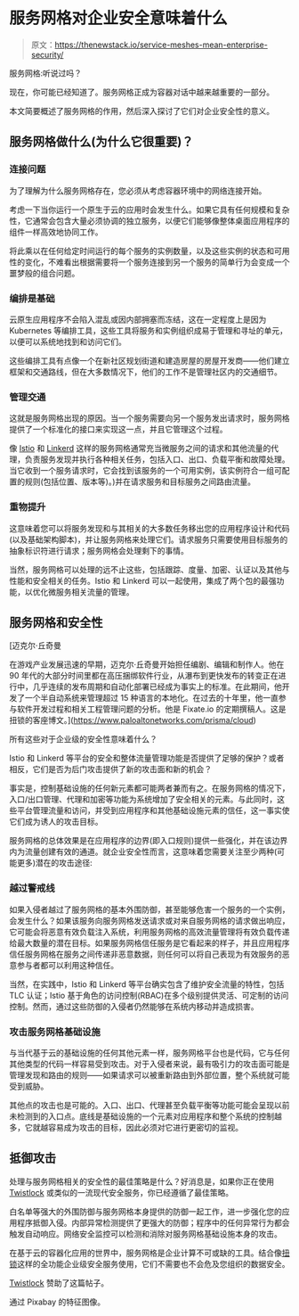# 服务网格对企业安全意味着什么

> 原文：<https://thenewstack.io/service-meshes-mean-enterprise-security/>

服务网格:听说过吗？

现在，你可能已经知道了。服务网格正成为容器对话中越来越重要的一部分。

本文简要概述了服务网格的作用，然后深入探讨了它们对企业安全性的意义。

## 服务网格做什么(为什么它很重要)？

### 连接问题

为了理解为什么服务网格存在，您必须从考虑容器环境中的网络连接开始。

考虑一下当你运行一个原生于云的应用时会发生什么。如果它具有任何规模和复杂性，它通常会包含大量必须协调的独立服务，以便它们能够像整体桌面应用程序的组件一样高效地协同工作。

将此乘以在任何给定时间运行的每个服务的实例数量，以及这些实例的状态和可用性的变化，不难看出根据需要将一个服务连接到另一个服务的简单行为会变成一个噩梦般的组合问题。

### 编排是基础

云原生应用程序不会陷入混乱或因内部拥塞而冻结，这在一定程度上是因为 Kubernetes 等编排工具，这些工具将服务和实例组织成易于管理和寻址的单元，以便可以系统地找到和访问它们。

这些编排工具有点像一个在新社区规划街道和建造房屋的房屋开发商——他们建立框架和交通路线，但在大多数情况下，他们的工作不是管理社区内的交通细节。

### 管理交通

这就是服务网格出现的原因。当一个服务需要向另一个服务发出请求时，服务网格提供了一个标准化的接口来实现这一点，并且它管理这个过程。

像 [Istio](https://istio.io/) 和 [Linkerd](https://linkerd.io/) 这样的服务网格通常充当微服务之间的请求和其他流量的代理，负责服务发现并执行各种相关任务，包括入口、出口、负载平衡和故障处理。当它收到一个服务请求时，它会找到该服务的一个可用实例，该实例符合一组可配置的规则(包括位置、版本等)。)并在请求服务和目标服务之间路由流量。

### 重物提升

这意味着您可以将服务发现和与其相关的大多数任务移出您的应用程序设计和代码(以及基础架构脚本)，并让服务网格来处理它们。请求服务只需要使用目标服务的抽象标识符进行请求；服务网格会处理剩下的事情。

当然，服务网格可以处理的远不止这些，包括跟踪、度量、加密、认证以及其他与性能和安全相关的任务。Istio 和 Linkerd 可以一起使用，集成了两个包的最强功能，以优化微服务相关流量的管理。

## 服务网格和安全性

 [迈克尔·丘奇曼

在游戏产业发展迅速的早期，迈克尔·丘奇曼开始担任编剧、编辑和制作人。他在 90 年代的大部分时间里都在高压捆绑软件行业，从瀑布到更快发布的转变正在进行中，几乎连续的发布周期和自动化部署已经成为事实上的标准。在此期间，他开发了一个半自动系统来管理超过 15 种语言的本地化。在过去的十年里，他一直参与软件开发过程和相关工程管理问题的分析。他是 Fixate.io 的定期撰稿人。这是扭锁的客座博文。](https://www.paloaltonetworks.com/prisma/cloud) 

所有这些对于企业级的安全性意味着什么？

Istio 和 Linkerd 等平台的安全和整体流量管理功能是否提供了足够的保护？或者相反，它们是否为后门攻击提供了新的攻击面和新的机会？

事实是，控制基础设施的任何新元素都可能两者兼而有之。在服务网格的情况下，入口/出口管理、代理和加密等功能为系统增加了安全相关的元素。与此同时，这些平台管理流量和访问，并受到应用程序和其他基础设施元素的信任，这一事实使它们成为诱人的攻击目标。

服务网格的总体效果是在应用程序的边界(即入口规则)提供一些强化，并在该边界内为流量创建有效的通道。就企业安全性而言，这意味着您需要关注至少两种(可能更多)潜在的攻击途径:

### 越过警戒线

如果入侵者越过了服务网格的基本外围防御，甚至能够危害一个服务的一个实例，会发生什么？如果该服务向服务网格发送请求或对来自服务网格的请求做出响应，它可能会将恶意有效负载注入系统，利用服务网格的高效流量管理将有效负载传递给最大数量的潜在目标。如果服务网格信任服务是它看起来的样子，并且应用程序信任服务网格在服务之间传递非恶意数据，则任何可以将自己表现为有效服务的恶意参与者都可以利用这种信任。

当然，在实践中，Istio 和 Linkerd 等平台确实包含了维护安全流量的特性，包括 TLC 认证；Istio 基于角色的访问控制(RBAC)在多个级别提供灵活、可定制的访问控制。然而，通过这些防御的入侵者仍然能够在系统内移动并造成损害。

### 攻击服务网格基础设施

与当代基于云的基础设施的任何其他元素一样，服务网格平台也是代码，它与任何其他类型的代码一样容易受到攻击。对于入侵者来说，最有吸引力的攻击面可能是管理发现和路由的规则——如果请求可以被重新路由到外部位置，整个系统就可能受到威胁。

其他点的攻击也是可能的。入口、出口、代理甚至负载平衡等功能可能会呈现以前未检测到的入口点。底线是基础设施的一个元素对应用程序和整个系统的控制越多，它就越容易成为攻击的目标，因此必须对它进行更密切的监视。

## 抵御攻击

处理与服务网格相关的安全性的最佳策略是什么？好消息是，如果你正在使用 [Twistlock](https://www.paloaltonetworks.com/prisma/cloud) 或类似的一流现代安全服务，你已经遵循了最佳策略。

白名单等强大的外围防御与服务网格本身提供的防御一起工作，进一步强化您的应用程序抵御入侵。内部异常检测提供了更强大的防御；程序中的任何异常行为都会触发自动响应。网络安全监控可以检测和消除对服务网格基础设施本身的攻击。

在基于云的容器化应用的世界中，服务网格是企业计算不可或缺的工具。结合像[扭锁](https://www.paloaltonetworks.com/prisma/cloud)这样的全功能企业级安全服务使用，它们不需要也不会危及您组织的数据安全。

[Twistlock](https://www.paloaltonetworks.com/prisma/cloud) 赞助了这篇帖子。

通过 Pixabay 的特征图像。

<svg xmlns:xlink="http://www.w3.org/1999/xlink" viewBox="0 0 68 31" version="1.1"><title>Group</title> <desc>Created with Sketch.</desc></svg>